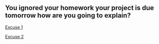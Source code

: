 You ignored your homework your project is due tomorrow how are you going to explain?
---
[Excuse 1](excuse1.md)

[Excuse 2](excuse2.md)
